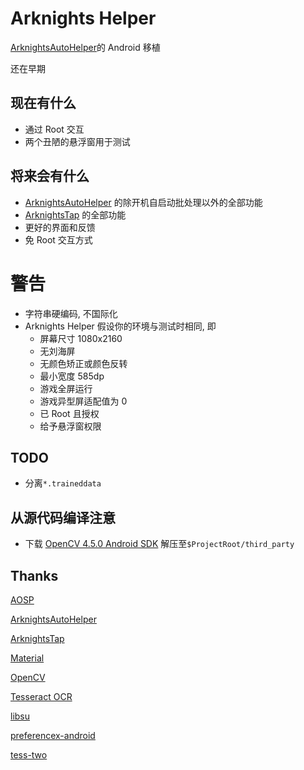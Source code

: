 # Arknights Helper
[ArknightsAutoHelper](https://github.com/ninthDevilHAUNSTER/ArknightsAutoHelper)的 Android 移植

还在早期

## 现在有什么
- 通过 Root 交互
- 两个丑陋的悬浮窗用于测试

## 将来会有什么
- [ArknightsAutoHelper](https://github.com/ninthDevilHAUNSTER/ArknightsAutoHelper) 的除开机自启动批处理以外的全部功能
- [ArknightsTap](https://github.com/IcebemAst/ArknightsTap) 的全部功能
- 更好的界面和反馈
- 免 Root 交互方式

# 警告
- 字符串硬编码, 不国际化
- Arknights Helper 假设你的环境与测试时相同, 即
  - 屏幕尺寸 1080x2160
  - 无刘海屏
  - 无颜色矫正或颜色反转
  - 最小宽度 585dp
  - 游戏全屏运行
  - 游戏异型屏适配值为 0
  - 已 Root 且授权
  - 给予悬浮窗权限

## TODO
- 分离`*.traineddata`

## 从源代码编译注意
- 下载 [OpenCV 4.5.0 Android SDK](https://sourceforge.net/projects/opencvlibrary/files/4.5.0/opencv-4.5.0-android-sdk.zip/download) 解压至`$ProjectRoot/third_party`

## Thanks

[AOSP](https://source.android.com)

[ArknightsAutoHelper](https://github.com/ninthDevilHAUNSTER/ArknightsAutoHelper)

[ArknightsTap](https://github.com/IcebemAst/ArknightsTap)

[Material](https://material.io)

[OpenCV](https://opencv.org/)

[Tesseract OCR](https://tesseract-ocr.github.io/)

[libsu](https://github.com/topjohnwu/libsu)

[preferencex-android](https://github.com/takisoft/preferencex-android)

[tess-two](https://github.com/alexcohn/tess-two)